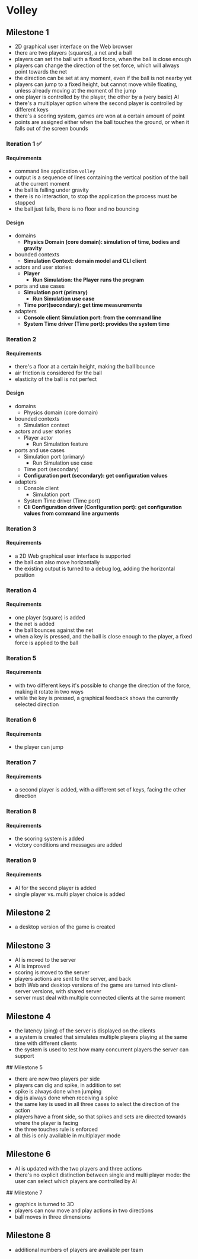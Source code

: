 # Volley

## Milestone 1

- 2D graphical user interface on the Web browser
- there are two players (squares), a net and a ball
- players can set the ball with a fixed force, when the ball is close enough
- players can change the direction of the set force, which will always point towards the net
- the direction can be set at any moment, even if the ball is not nearby yet
- players can jump to a fixed height, but cannot move while floating, unless already moving at the moment of the jump
- one player is controlled by the player, the other by a (very basic) AI
- there's a multiplayer option where the second player is controlled by different keys
- there's a scoring system, games are won at a certain amount of point
- points are assigned either when the ball touches the ground, or when it falls out of the screen bounds


### Iteration 1 &#x2705;

#### Requirements
- command line application `volley`
- output is a sequence of lines containing the vertical position of the ball at the current moment
- the ball is falling under gravity
- there is no interaction, to stop the application the process must be stopped
- the ball just falls, there is no floor and no bouncing


#### Design
- domains
    - **Physics Domain (core domain): simulation of time, bodies and gravity**
- bounded contexts
    - **Simulation Context: domain model and CLI client**
- actors and user stories
    - **Player**
        - **Run Simulation: the Player runs the program**
- ports and use cases
    - **Simulation port (primary)**
        - **Run Simulation use case**
    - **Time port(secondary): get time measurements**
- adapters
    - **Console client**
        **Simulation port: from the command line**
    - **System Time driver (Time port): provides the system time**


### Iteration 2

#### Requirements
- there's a floor at a certain height, making the ball bounce
- air friction is considered for the ball
- elasticity of the ball is not perfect

#### Design
- domains
    - Physics domain (core domain)
- bounded contexts
    - Simulation context
- actors and user stories
    - Player actor
        - Run Simulation feature
- ports and use cases
    - Simulation port (primary)
        - Run Simulation use case
    - Time port (secondary)
    - **Configuration port (secondary): get configuration values**
- adapters
    - Console client
        - Simulation port
    - System Time driver (Time port)
    - **Cli Configuration driver (Configuration port): get configuration values from command line arguments**

### Iteration 3

#### Requirements
- a 2D Web graphical user interface is supported
- the ball can also move horizontally
- the existing output is turned to a debug log, adding the horizontal position


### Iteration 4

#### Requirements
- one player (square) is added
- the net is added
- the ball bounces against the net
- when a key is pressed, and the ball is close enough to the player, a fixed force is applied to the ball


### Iteration 5

#### Requirements
- with two different keys it's possible to change the direction of the force, making it rotate in two ways
- while the key is pressed, a graphical feedback shows the currently selected direction


### Iteration 6

#### Requirements
- the player can jump


### Iteration 7

#### Requirements
- a second player is added, with a different set of keys, facing the other direction


### Iteration 8

#### Requirements
- the scoring system is added
- victory conditions and messages are added


### Iteration 9

#### Requirements
- AI for the second player is added
- single player vs. multi player choice is added


## Milestone 2

- a desktop version of the game is created


## Milestone 3

- AI is moved to the server
- AI is improved
- scoring is moved to the server
- players actions are sent to the server, and back
- both Web and desktop versions of the game are turned into client-server versions, with shared server
- server must deal with multiple connected clients at the same moment


## Milestone 4

- the latency (ping) of the server is displayed on the clients
- a system is created that simulates multiple players playing at the same time with different clients
- the system is used to test how many concurrent players the server can support


## Milestone 5

- there are now two players per side
- players can dig and spike, in addition to set
- spike is always done when jumping
- dig is always done when receiving a spike
- the same key is used in all three cases to select the direction of the action
- players have a front side, so that spikes and sets are directed towards where the player is facing
- the three touches rule is enforced
- all this is only available in multiplayer mode


## Milestone 6

- AI is updated with the two players and three actions
- there's no explicit distinction between single and multi player mode: the user can select which players are controlled by AI


## Milestone 7

- graphics is turned to 3D
- players can now move and play actions in two directions
- ball moves in three dimensions


## Milestone 8

- additional numbers of players are available per team
